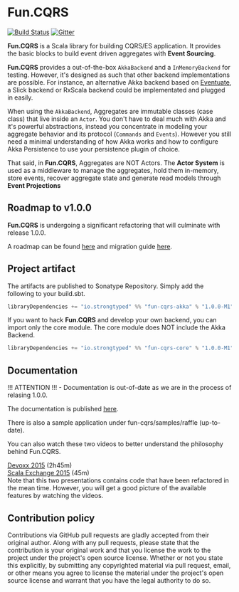 

# Fun.CQRS


[![Build Status](https://travis-ci.org/strongtyped/fun-cqrs.svg?branch=develop)](https://travis-ci.org/strongtyped/fun-cqrs) [![Gitter](https://badges.gitter.im/Join%20Chat.svg)](https://gitter.im/strongtyped/fun-cqrs?utm_source=badge&utm_medium=badge&utm_campaign=pr-badge)

**Fun.CQRS** is a Scala library for building CQRS/ES application. It provides the basic blocks to build event driven aggregates with **Event Sourcing**.

**Fun.CQRS** provides a out-of-the-box `AkkaBackend` and a `InMemoryBackend` for testing. However, it's designed as such that other backend implementations are possible. For instance, an alternative Akka backend based on [Eventuate](https://github.com/RBMHTechnology/eventuate), a Slick backend or RxScala backend could be implementated and plugged in easily.

When using the `AkkaBackend`, Aggregates are immutable classes (case class) that live inside an `Actor`. You don't have to deal much with Akka and it's powerful abstractions, instead you concentrate in modeling your aggregate behavior and its protocol (`Commands` and `Events`). However you still need a minimal understanding of how Akka works and how to configure Akka Persistence to use your persistence plugin of choice.

That said, in **Fun.CQRS**, Aggregates are NOT Actors. The **Actor System** is used as a middleware to manage the aggregates, hold them in-memory, store events, recover aggregate state and generate read models through  **Event Projections**

## Roadmap to v1.0.0

**Fun.CQRS** is undergoing a significant refactoring that will culminate with release 1.0.0. 

A roadmap can be found [here](https://github.com/strongtyped/fun-cqrs/blob/develop/roadmap-v1.0.0.md) and migration guide [here](https://github.com/strongtyped/fun-cqrs/blob/develop/migration-v1.0.0.md). 


## Project artifact

The artifacts are published to Sonatype Repository. Simply add the following to your build.sbt.

```scala
libraryDependencies += "io.strongtyped" %% "fun-cqrs-akka" % "1.0.0-M1"
```

If you want to hack **Fun.CQRS** and develop your own backend, you can import only the core module.
The core module does NOT include the Akka Backend.

```scala
libraryDependencies += "io.strongtyped" %% "fun-cqrs-core" % "1.0.0-M1"
```

## Documentation

!!! ATTENTION !!! - Documentation is out-of-date as we are in the process of relasing 1.0.0.

The documentation is published [here](http://www.funcqrs.io).

There is also a sample application under fun-cqrs/samples/raffle (up-to-date). 

You can also watch these two videos to better understand the philosophy behind Fun.CQRS.

[Devoxx 2015](https://www.youtube.com/watch?v=fQkKu4tTgCE) (2h45m)  
[Scala Exchange 2015](https://skillsmatter.com/skillscasts/7047-building-a-cqrs-application-using-the-scala-type-system-and-akka) (45m)  
 Note that this two presentations contains code that have been refactored in the mean time. However, you will get a good picture of the available features by watching the videos. 
  

## Contribution policy

Contributions via GitHub pull requests are gladly accepted from their original author. Along with any pull requests, please state that the contribution is your original work and that you license the work to the project under the project's open source license. Whether or not you state this explicitly, by submitting any copyrighted material via pull request, email, or other means you agree to license the material under the project's open source license and warrant that you have the legal authority to do so.
